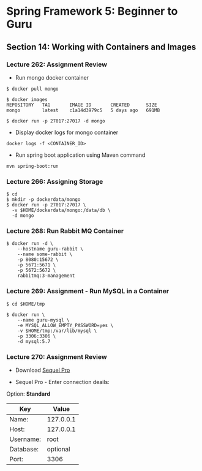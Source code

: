# Spring Framework 5: Beginner to Guru

## Section 14: Working with Containers and Images

### Lecture 262: Assignment Review

* Run mongo docker container

```
$ docker pull mongo

$ docker images
REPOSITORY   TAG       IMAGE ID       CREATED      SIZE
mongo        latest    c1a14d3979c5   5 days ago   691MB

$ docker run -p 27017:27017 -d mongo
```

* Display docker logs for mongo container

``` 
docker logs -f <CONTAINER_ID>
```

* Run spring boot application using Maven command

``` 
mvn spring-boot:run
```

### Lecture 266: Assigning Storage

```
$ cd
$ mkdir -p dockerdata/mongo
$ docker run -p 27017:27017 \
  -v $HOME/dockerdata/mongo:/data/db \
  -d mongo

```

### Lecture 268: Run Rabbit MQ Container

``` 
$ docker run -d \
    --hostname guru-rabbit \
    --name some-rabbit \
    -p 8080:15672 \
    -p 5671:5671 \
    -p 5672:5672 \
    rabbitmq:3-management
```

### Lecture 269: Assignment - Run MySQL in a Container

``` 
$ cd $HOME/tmp

$ docker run \
    --name guru-mysql \
    -e MYSQL_ALLOW_EMPTY_PASSWORD=yes \
    -v $HOME/tmp:/var/lib/mysql \
    -p 3306:3306 \
    -d mysql:5.7
```

### Lecture 270: Assignment Review

* Download [Sequel Pro](https://www.sequelpro.com/)

* Sequel Pro - Enter connection deails:

Option: **Standard**

| Key       | Value     |
| --------- | --------- |
| Name:     | 127.0.0.1 |
| Host:     | 127.0.0.1 |
| Username: | root      |
| Database: | optional  |
| Port:     | 3306      |
